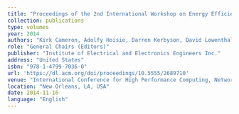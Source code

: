 ```yaml
---
title: "Proceedings of the 2nd International Workshop on Energy Efficient Supercomputing"
collection: publications
type: volumes
year: 2014
authors: "Kirk Cameron, Adolfy Hoisie, Darren Kerbyson, David Lowenthal, Dimitrios S. Nikolopoulos, Sudha Yalamanchili, Andres Marquez"
role: "General Chairs (Editors)"
publisher: "Institute of Electrical and Electronics Engineers Inc."
address: "United States"
isbn: "978-1-4799-7036-0"
url: 'https://dl.acm.org/doi/proceedings/10.5555/2689710'
venue: "International Conference for High Performance Computing, Networking, Storage and Analysis (SC)"
location: "New Orleans, LA, USA"
date: 2014-11-16
language: "English"
---
```


